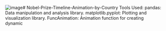 ![image](https://github.com/user-attachments/assets/2f669486-8c84-48c5-a1ac-1aff3daaa3d8)# Nobel-Prize-Timeline-Animation-by-Country
 Tools Used:
 pandas: Data manipulation and analysis library.
 matplotlib.pyplot: Plotting and visualization library.
 FuncAnimation: Animation function for creating dynamic 
